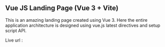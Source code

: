 ## Vue JS Landing Page (Vue 3 + Vite)

This is an amazing landing page created using Vue 3. Here the entire application architecture is designed using vue.js latest directives and setup script API.

Live url : 